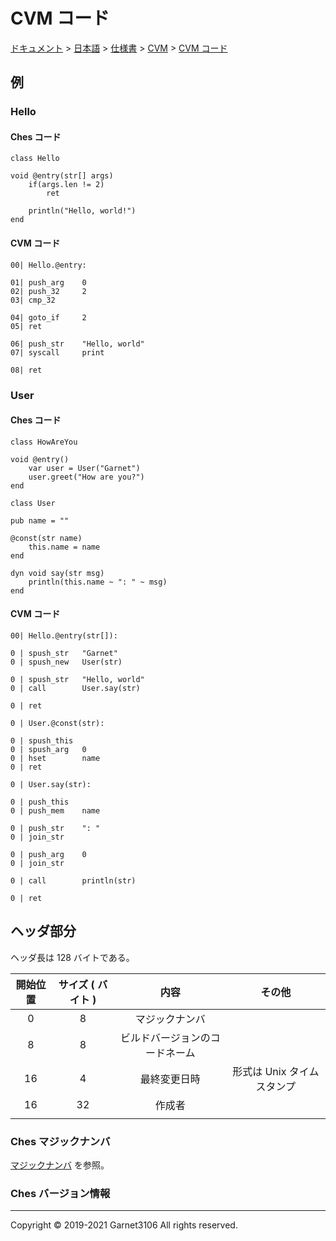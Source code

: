 # CVM コード

[ドキュメント](../../../../index.md) > [日本語](../../../index.md) > [仕様書](../../index.md) > [CVM](../index.md) > [CVM コード](./index.md)

## 例

### Hello

#### Ches コード

```
class Hello

void @entry(str[] args)
    if(args.len != 2)
        ret

    println("Hello, world!")
end
```

#### CVM コード

```
00| Hello.@entry:

01| push_arg    0
02| push_32     2
03| cmp_32

04| goto_if     2
05| ret

06| push_str    "Hello, world"
07| syscall     print

08| ret
```

### User

#### Ches コード

```
class HowAreYou

void @entry()
    var user = User("Garnet")
    user.greet("How are you?")
end
```

```
class User

pub name = ""

@const(str name)
    this.name = name
end

dyn void say(str msg)
    println(this.name ~ ": " ~ msg)
end
```

#### CVM コード

```
00| Hello.@entry(str[]):

0 | spush_str   "Garnet"
0 | spush_new   User(str)

0 | spush_str   "Hello, world"
0 | call        User.say(str)

0 | ret

0 | User.@const(str):

0 | spush_this
0 | spush_arg   0
0 | hset        name
0 | ret

0 | User.say(str):

0 | push_this
0 | push_mem    name

0 | push_str    ": "
0 | join_str

0 | push_arg    0
0 | join_str

0 | call        println(str)

0 | ret
```

## ヘッダ部分

ヘッダ長は 128 バイトである。

|開始位置|サイズ ( バイト )|内容|その他|
|:-:|:-:|:-:|:-:|
|0|8|マジックナンバ||
|8|8|ビルドバージョンのコードネーム||
|16|4|最終変更日時|形式は Unix タイムスタンプ|
|16|32|作成者||
|||||

### Ches マジックナンバ

[マジックナンバ](./magnum/index.md) を参照。

### Ches バージョン情報

---

Copyright © 2019-2021 Garnet3106 All rights reserved.

